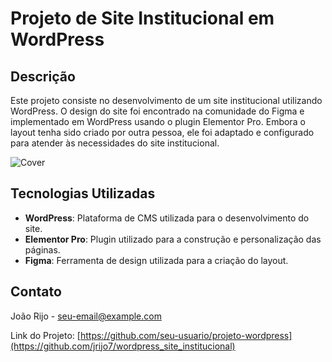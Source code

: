 # Projeto de Site Institucional em WordPress

## Descrição

Este projeto consiste no desenvolvimento de um site institucional utilizando WordPress. O design do site foi encontrado na comunidade do Figma e implementado em WordPress usando o plugin Elementor Pro. Embora o layout tenha sido criado por outra pessoa, ele foi adaptado e configurado para atender às necessidades do site institucional.

![Cover](https://github.com/jrijo7/wordpress_site_institucional/Cover.png)

## Tecnologias Utilizadas

- **WordPress**: Plataforma de CMS utilizada para o desenvolvimento do site.
- **Elementor Pro**: Plugin utilizado para a construção e personalização das páginas.
- **Figma**: Ferramenta de design utilizada para a criação do layout.

## Contato

João Rijo - [seu-email@example.com](mailto:joaovictor_gomes.7@hotmail.com)

Link do Projeto: [https://github.com/seu-usuario/projeto-wordpress](https://github.com/jrijo7/wordpress_site_institucional)
